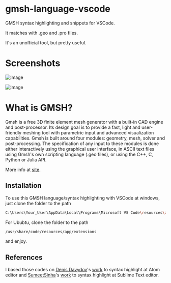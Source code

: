 # gmsh-language-vscode
GMSH syntax highlighting and snippets for VSCode.

It matches with .geo and .pro files.

It's an unofficial tool, but pretty useful.

# Screenshots
![image](https://user-images.githubusercontent.com/32344294/55523612-58e89f00-5660-11e9-9afe-4384739cd4d5.png)

![image](https://user-images.githubusercontent.com/32344294/55523634-6c940580-5660-11e9-879d-53b445ca209d.png)


# What is GMSH?

Gmsh is a free 3D finite element mesh generator with a built-in CAD engine and post-processor. Its design goal is to provide a fast, light and user-friendly meshing tool with parametric input and advanced visualization capabilities. Gmsh is built around four modules: geometry, mesh, solver and post-processing. The specification of any input to these modules is done either interactively using the graphical user interface, in ASCII text files using Gmsh's own scripting language (.geo files), or using the C++, C, Python or Julia API.

More info at [site](http://gmsh.info/).

## Installation

To use this GMSH language/syntax highlighting with VSCode at windows, just clone the folder to the path

```bash
C:\Users\Your_User\AppData\Local\Programs\Microsoft VS Code\resources\app\extensions
```
For Ububtu, clone the folder to the path
```bash
/usr/share/code/resources/app/extensions
```
and enjoy.

## References
I based those codes on [Denis Davydov](https://github.com/davydden)'s [work](https://github.com/davydden/language-gmsh) to syntax highlight at Atom editor and [SumeetSinha](https://github.com/SumeetSinha)'s [work](https://github.com/SumeetSinha/gmsh-Tools) to syntax highlight at Sublime Text editor.
